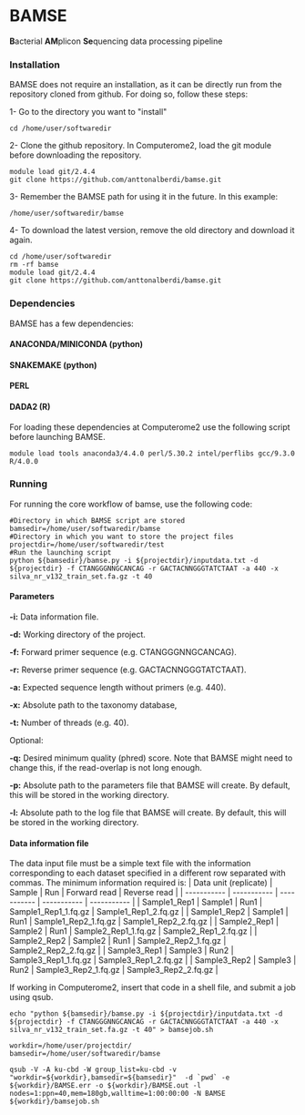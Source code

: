 # BAMSE

**B**acterial **AM**plicon **Se**quencing data processing pipeline


### Installation
BAMSE does not require an installation, as it can be directly run from the repository cloned from github. For doing so, follow these steps:

1- Go to the directory you want to "install"

```shell
cd /home/user/softwaredir
```

2- Clone the github repository. In Computerome2, load the git module before downloading the repository.

```shell
module load git/2.4.4
git clone https://github.com/anttonalberdi/bamse.git
```

3- Remember the BAMSE path for using it in the future. In this example:
```shell
/home/user/softwaredir/bamse
```

4- To download the latest version, remove the old directory and download it again.

```shell
cd /home/user/softwaredir
rm -rf bamse
module load git/2.4.4
git clone https://github.com/anttonalberdi/bamse.git
```
### Dependencies
BAMSE has a few dependencies:
#### ANACONDA/MINICONDA (python)
#### SNAKEMAKE (python)
#### PERL
#### DADA2 (R)

For loading these dependencies at Computerome2 use the following script before launching BAMSE.
```shell
module load tools anaconda3/4.4.0 perl/5.30.2 intel/perflibs gcc/9.3.0 R/4.0.0
```

### Running
For running the core workflow of bamse, use the following code:

```shell
#Directory in which BAMSE script are stored
bamsedir=/home/user/softwaredir/bamse
#Directory in which you want to store the project files
projectdir=/home/user/softwaredir/test
#Run the launching script
python ${bamsedir}/bamse.py -i ${projectdir}/inputdata.txt -d ${projectdir} -f CTANGGGNNGCANCAG -r GACTACNNGGGTATCTAAT -a 440 -x silva_nr_v132_train_set.fa.gz -t 40
```
#### Parameters

**-i:** Data information file.

**-d:** Working directory of the project.

**-f:** Forward primer sequence (e.g. CTANGGGNNGCANCAG).

**-r:** Reverse primer sequence (e.g. GACTACNNGGGTATCTAAT).

**-a:** Expected sequence length without primers (e.g. 440).

**-x:** Absolute path to the taxonomy database,

**-t:** Number of threads (e.g. 40).

Optional:

**-q:** Desired minimum quality (phred) score. Note that BAMSE might need to change this, if the read-overlap is not long enough.

**-p:** Absolute path to the parameters file that BAMSE will create. By default, this will be stored in the working directory.

**-l:** Absolute path to the log file that BAMSE will create. By default, this will be stored in the working directory.

#### Data information file
The data input file must be a simple text file with the information corresponding to each dataset specified in a different row separated with commas. The minimum information required is:
| Data unit (replicate) | Sample | Run | Forward read | Reverse read |
| ----------- | ----------- | ----------- | ----------- | ----------- |
| Sample1_Rep1 | Sample1 | Run1 | Sample1_Rep1_1.fq.gz | Sample1_Rep1_2.fq.gz |
| Sample1_Rep2 | Sample1 | Run1 | Sample1_Rep2_1.fq.gz | Sample1_Rep2_2.fq.gz |
| Sample2_Rep1 | Sample2 | Run1 | Sample2_Rep1_1.fq.gz | Sample2_Rep1_2.fq.gz |
| Sample2_Rep2 | Sample2 | Run1 | Sample2_Rep2_1.fq.gz | Sample2_Rep2_2.fq.gz |
| Sample3_Rep1 | Sample3 | Run2 | Sample3_Rep1_1.fq.gz | Sample3_Rep1_2.fq.gz |
| Sample3_Rep2 | Sample3 | Run2 | Sample3_Rep2_1.fq.gz | Sample3_Rep2_2.fq.gz |

If working in Computerome2, insert that code in a shell file, and submit a job using qsub.

```shell
echo "python ${bamsedir}/bamse.py -i ${projectdir}/inputdata.txt -d ${projectdir} -f CTANGGGNNGCANCAG -r GACTACNNGGGTATCTAAT -a 440 -x silva_nr_v132_train_set.fa.gz -t 40" > bamsejob.sh

workdir=/home/user/projectdir/
bamsedir=/home/user/softwaredir/bamse

qsub -V -A ku-cbd -W group_list=ku-cbd -v "workdir=${workdir},bamsedir=${bamsedir}"  -d `pwd` -e ${workdir}/BAMSE.err -o ${workdir}/BAMSE.out -l nodes=1:ppn=40,mem=180gb,walltime=1:00:00:00 -N BAMSE ${workdir}/bamsejob.sh
```
